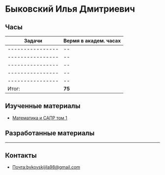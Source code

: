 # Быковский Илья Дмитриевич 
## Часы

|Задачи|Вермя в академ. часах|
|----------------|-------------------------------|
|---------------- | --|
|---------------- | --|
|---------------- | --|
|---------------- | --|
|---------------- | --|
|Итог:   |**75** |

## Изученные материалы
- [Математика и САПР том 1](https://github.com/EngineeringSoft-Mospolytech/Spring-2022/blob/main/%D0%9C%D0%B0%D1%82%D0%B5%D1%80%D0%B8%D0%B0%D0%BB%D1%8B/%D0%9C%D0%B0%D1%82%D0%B5%D0%BC%D0%B0%D1%82%D0%B8%D0%BA%D0%B0%20%D0%B8%20%D0%A1%D0%90%D0%9F%D0%A0%20%D1%82%D0%BE%D0%BC%201.pdf)

## Разработанные материалы
-----

## Контакты
- [Почта:bykovskijila98@gmail.com](bykovskijila98@gmail.com)

